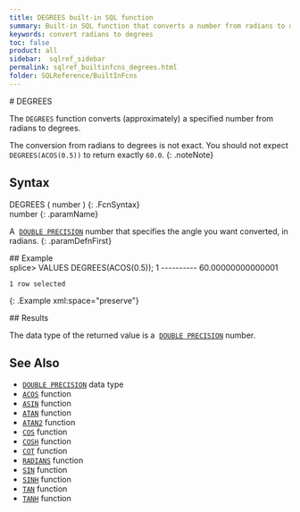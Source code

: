 ```yaml
---
title: DEGREES built-in SQL function
summary: Built-in SQL function that converts a number from radians to degrees
keywords: convert radians to degrees
toc: false
product: all
sidebar:  sqlref_sidebar
permalink: sqlref_builtinfcns_degrees.html
folder: SQLReference/BuiltInFcns
---
```

<section>
<div class="TopicContent" data-swiftype-index="true" markdown="1">
# DEGREES

The `DEGREES` function converts (approximately) a specified number from
radians to degrees.

The conversion from radians to degrees is not exact. You should not
expect `DEGREES(ACOS(0.5))` to return exactly `60.0`.
{: .noteNote}

## Syntax

<div class="fcnWrapperWide" markdown="1">
    DEGREES ( number )
{: .FcnSyntax}

</div>
<div class="paramList" markdown="1">
number
{: .paramName}

A &nbsp;[`DOUBLE PRECISION`](sqlref_datatypes_doubleprecision.html) number
that specifies the angle you want converted, in radians.
{: .paramDefnFirst}

</div>
## Example

<div class="preWrapper" markdown="1">
    splice> VALUES DEGREES(ACOS(0.5));
    1
    ----------
    60.00000000000001
    
    1 row selected
{: .Example xml:space="preserve"}

</div>
## Results

The data type of the returned value is a &nbsp;[`DOUBLE
PRECISION`](sqlref_datatypes_doubleprecision.html) number.

## See Also

* [`DOUBLE PRECISION`](sqlref_datatypes_doubleprecision.html) data type
* [`ACOS`](sqlref_builtinfcns_acos.html) function
* [`ASIN`](sqlref_builtinfcns_asin.html) function
* [`ATAN`](sqlref_builtinfcns_atan.html) function
* [`ATAN2`](sqlref_builtinfcns_atan2.html) function
* [`COS`](sqlref_builtinfcns_cos.html) function
* [`COSH`](sqlref_builtinfcns_cosh.html) function
* [`COT`](sqlref_builtinfcns_cot.html) function
* [`RADIANS`](sqlref_builtinfcns_radians.html) function
* [`SIN`](sqlref_builtinfcns_sin.html) function
* [`SINH`](sqlref_builtinfcns_sinh.html) function
* [`TAN`](sqlref_builtinfcns_tan.html) function
* [`TANH`](sqlref_builtinfcns_tanh.html) function

</div>
</section>

